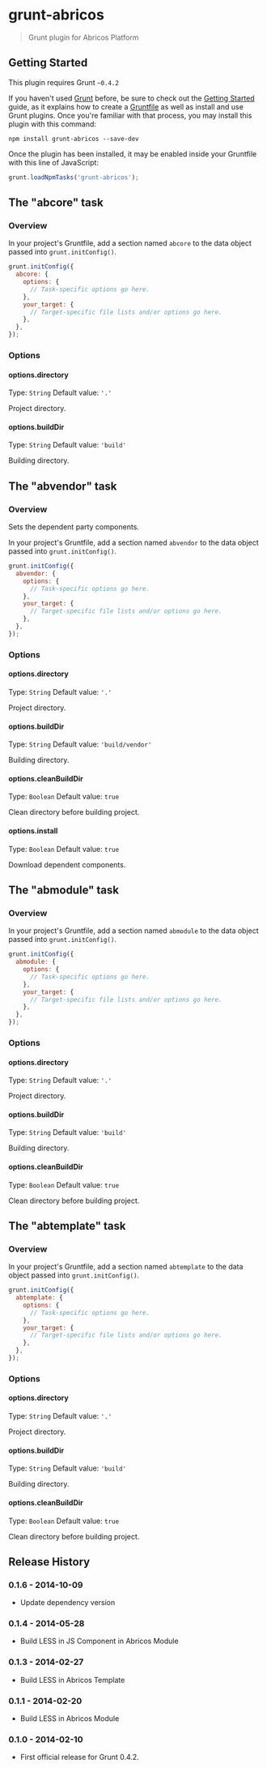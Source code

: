 # grunt-abricos

> Grunt plugin for Abricos Platform

## Getting Started
This plugin requires Grunt `~0.4.2`

If you haven't used [Grunt](http://gruntjs.com/) before, be sure to check out the [Getting Started](http://gruntjs.com/getting-started) guide, as it explains how to create a [Gruntfile](http://gruntjs.com/sample-gruntfile) as well as install and use Grunt plugins. Once you're familiar with that process, you may install this plugin with this command:

```shell
npm install grunt-abricos --save-dev
```

Once the plugin has been installed, it may be enabled inside your Gruntfile with this line of JavaScript:

```js
grunt.loadNpmTasks('grunt-abricos');
```

## The "abcore" task

### Overview
In your project's Gruntfile, add a section named `abcore` to the data object passed into `grunt.initConfig()`.

```js
grunt.initConfig({
  abcore: {
    options: {
      // Task-specific options go here.
    },
    your_target: {
      // Target-specific file lists and/or options go here.
    },
  },
});
```

### Options

#### options.directory
Type: `String`
Default value: `'.'`

Project directory.

#### options.buildDir
Type: `String`
Default value: `'build'`

Building directory.


## The "abvendor" task

### Overview
Sets the dependent party components.

In your project's Gruntfile, add a section named `abvendor` to the data object passed into `grunt.initConfig()`.

```js
grunt.initConfig({
  abvendor: {
    options: {
      // Task-specific options go here.
    },
    your_target: {
      // Target-specific file lists and/or options go here.
    },
  },
});
```

### Options

#### options.directory
Type: `String`
Default value: `'.'`

Project directory.

#### options.buildDir
Type: `String`
Default value: `'build/vendor'`

Building directory.

#### options.cleanBuildDir
Type: `Boolean`
Default value: `true`

Clean directory before building project.

#### options.install
Type: `Boolean`
Default value: `true`

Download dependent components.


## The "abmodule" task

### Overview
In your project's Gruntfile, add a section named `abmodule` to the data object passed into `grunt.initConfig()`.

```js
grunt.initConfig({
  abmodule: {
    options: {
      // Task-specific options go here.
    },
    your_target: {
      // Target-specific file lists and/or options go here.
    },
  },
});
```

### Options

#### options.directory
Type: `String`
Default value: `'.'`

Project directory.

#### options.buildDir
Type: `String`
Default value: `'build'`

Building directory.

#### options.cleanBuildDir
Type: `Boolean`
Default value: `true`

Clean directory before building project.


## The "abtemplate" task

### Overview
In your project's Gruntfile, add a section named `abtemplate` to the data object passed into `grunt.initConfig()`.

```js
grunt.initConfig({
  abtemplate: {
    options: {
      // Task-specific options go here.
    },
    your_target: {
      // Target-specific file lists and/or options go here.
    },
  },
});
```

### Options

#### options.directory
Type: `String`
Default value: `'.'`

Project directory.

#### options.buildDir
Type: `String`
Default value: `'build'`

Building directory.

#### options.cleanBuildDir
Type: `Boolean`
Default value: `true`

Clean directory before building project.


## Release History


### 0.1.6 - 2014-10-09

- Update dependency version


### 0.1.4 - 2014-05-28

- Build LESS in JS Component in Abricos Module


### 0.1.3 - 2014-02-27

- Build LESS in Abricos Template


### 0.1.1 - 2014-02-20

- Build LESS in Abricos Module


### 0.1.0 - 2014-02-10

 - First official release for Grunt 0.4.2.

